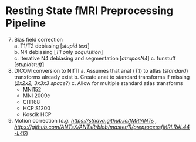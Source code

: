 # Resting State fMRI Preprocessing Pipeline
7. Bias field correction  
  a. T1/T2 debiasing [*stupid text*]  
  b. N4 debiasing [*T1 only acquisition*]  
  c. Iterative N4 debiasing and segmentation [*atroposN4*] 
  c. funstuff [*stupidstuff*]
1. DICOM conversion to NIfTI
  a. Assumes that anat (*T1*) to atlas (*standard*) transforms already exist
  b. Create anat to standard transforms if missing (*2x2x2, 3x3x3 space?*)
  c. Allow for multiple standard atlas transforms
    - MNI152
    - MNI 2009c
    - CIT168
    - HCP S1200
    - Koscik HCP
3. Motion correction (*e.g. https://stnava.github.io/fMRIANTs , https://github.com/ANTsX/ANTsR/blob/master/R/preprocessfMRI.R#L44-L46*)
